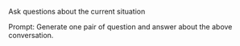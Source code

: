 Ask questions about the current situation

Prompt:
Generate one pair of question and answer about the above conversation.